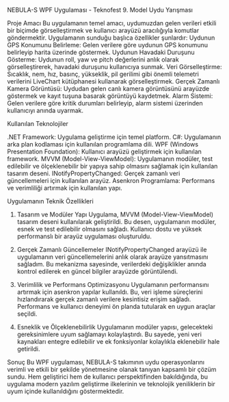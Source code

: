 NEBULA-S WPF Uygulaması - Teknofest 9. Model Uydu Yarışması

Proje Amacı
Bu uygulamanın temel amacı, uydumuzdan gelen verileri etkili bir biçimde görselleştirmek ve kullanıcı arayüzü aracılığıyla komutlar göndermektir. Uygulamanın sunduğu başlıca özellikler şunlardır:
Uydunun GPS Konumunu Belirleme: Gelen verilere göre uydunun GPS konumunu belirleyip harita üzerinde göstermek.
Uydunun Havadaki Duruşunu Gösterme: Uydunun roll, yaw ve pitch değerlerini anlık olarak görselleştirerek, havadaki duruşunu kullanıcıya sunmak.
Veri Görselleştirme: Sıcaklık, nem, hız, basınç, yükseklik, pil gerilimi gibi önemli telemetri verilerini LiveChart kütüphanesi kullanarak görselleştirmek.
Gerçek Zamanlı Kamera Görüntüsü: Uydudan gelen canlı kamera görüntüsünü arayüzde göstermek ve kayıt tuşuna basarak görüntüyü kaydetmek.
Alarm Sistemi: Gelen verilere göre kritik durumları belirleyip, alarm sistemi üzerinden kullanıcıyı anında uyarmak.

Kullanılan Teknolojiler

.NET Framework: Uygulama geliştirme için temel platform.
C#: Uygulamanın arka plan kodlaması için kullanılan programlama dili.
WPF (Windows Presentation Foundation): Kullanıcı arayüzü geliştirmek için kullanılan framework.
MVVM (Model-View-ViewModel): Uygulamanın modüler, test edilebilir ve ölçeklenebilir bir yapıya sahip olmasını sağlamak için kullanılan tasarım deseni.
INotifyPropertyChanged: Gerçek zamanlı veri güncellemeleri için kullanılan arayüz.
Asenkron Programlama: Performans ve verimliliği artırmak için kullanılan yapı.

Uygulamanın Teknik Özellikleri
1. Tasarım ve Modüler Yapı
Uygulama, MVVM (Model-View-ViewModel) tasarım deseni kullanılarak geliştirildi. Bu desen, uygulamanın modüler, esnek ve test edilebilir olmasını sağladı. Kullanıcı dostu ve yüksek performanslı bir arayüz uygulaması oluşturuldu.

2. Gerçek Zamanlı Güncellemeler
INotifyPropertyChanged arayüzü ile uygulamanın veri güncellemelerini anlık olarak arayüze yansıtmasını sağladım. Bu mekanizma sayesinde, verilerdeki değişiklikler anında kontrol edilerek en güncel bilgiler arayüzde görüntülendi.

3. Verimlilik ve Performans Optimizasyonu
Uygulamanın performansını artırmak için asenkron yapılar kullanıldı. Bu, veri işleme süreçlerini hızlandırarak gerçek zamanlı verilere kesintisiz erişim sağladı. Performans ve kullanıcı deneyimi ön planda tutularak en uygun araçlar seçildi.

4. Esneklik ve Ölçeklenebilirlik
Uygulamanın modüler yapısı, gelecekteki gereksinimlere uyum sağlamayı kolaylaştırdı. Bu sayede, yeni veri kaynakları entegre edilebilir ve ek fonksiyonlar kolaylıkla eklenebilir hale getirildi.

Sonuç
Bu WPF uygulaması, NEBULA-S takımının uydu operasyonlarını verimli ve etkili bir şekilde yönetmesine olanak tanıyan kapsamlı bir çözüm sundu. Hem geliştirici hem de kullanıcı perspektifinden bakıldığında, bu uygulama modern yazılım geliştirme ilkelerinin ve teknolojik yeniliklerin bir uyum içinde kullanıldığını göstermektedir.
